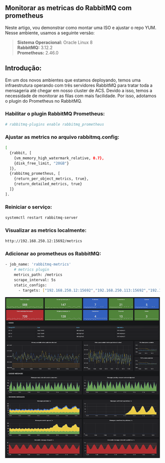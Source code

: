 ## Monitorar as metricas do RabbitMQ com prometheus

Neste artigo, vou demonstrar como montar uma ISO e ajustar o repo YUM.<br>
Nesse ambiente, usamos a seguinte versão:

> **Sistema Operacional:** Oracle Linux 8 <br>
> **RabbitMQ:** 3.12.2 <br>
> **Prometheus:** 2.46.0

## Introdução:
Em um dos novos ambientes que estamos deployando, temos uma infraestrutura operando com três servidores RabbitMQ para tratar toda a mensageria até chegar em nosso cluster de ACS. Devido a isso, temos a necessidade de monitorar as filas com mais facilidade. Por isso, adotamos o plugin do Prometheus no RabbitMQ.

### Habilitar o plugin RabbitMQ Prometheus: 
```bash
# rabbitmq-plugins enable rabbitmq_prometheus
```

### Ajustar as metrics no arquivo rabbitmq.config:
```bash
[
  {rabbit, [
    {vm_memory_high_watermark_relative, 0.7},
    {disk_free_limit, "20GB"}
  ]},
  {rabbitmq_prometheus, [
    {return_per_object_metrics, true},
    {return_detailed_metrics, true}
  ]}
].
```

### Reiniciar o serviço:
```bash
systemctl restart rabbitmq-server
```

### Visualizar as metrics localmente:
```bash
http://192.168.250.12:15692/metrics
```

### Adicionar ao prometheus os RabbitMQ:
```bash
- job_name: 'rabbitmq-metrics'
    # metrics plugin
    metrics_path: /metrics
    scrape_interval: 5s
    static_configs:
      - targets: ["192.168.250.12:15692","192.168.250.113:15692","192.168.250.115:15692"]
```
![rabbitmq](/prometheus-rabbitmq-metrics/images/rabbitmq.png)
